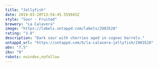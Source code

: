 ```yaml
---
title: "Jellyfish"
date: 2019-03-20T13:54:45.559945Z
style: "Sour - Fruited"
brewery: "La Calavera"
image: "https://labels.untappd.com/labels/2983528"
rating: "3.8"
description: "Dark sour with cherries aged in cognac barrels."
untappd_url: "https://untappd.com/b/la-calavera-jellyfish/2983528"
abv: "7.5"
ibu: "0"
robots: noindex,nofollow
---
```

